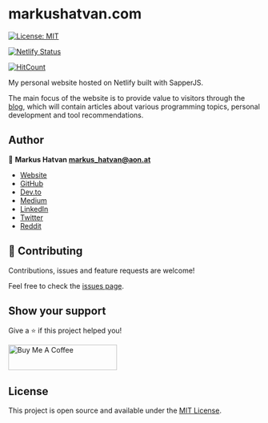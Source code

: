 # markushatvan.com

[![License: MIT](https://img.shields.io/badge/License-MIT-blue.svg)](https://opensource.org/licenses/MIT)

[![Netlify Status](https://api.netlify.com/api/v1/badges/eae4cbc6-27fb-4953-b6d4-e5b9959b8992/deploy-status)](https://app.netlify.com/sites/markushatvan/deploys)

[![HitCount](https://hits.dwyl.com/mhatvan/markushatvancom.svg)](https://hits.dwyl.com/mhatvan/markushatvancom)

My personal website hosted on Netlify built with SapperJS.

The main focus of the website is to provide value to visitors through the [blog](https://markushatvan.com/blog), which will contain articles about various programming topics, personal development and tool recommendations.

## Author

👤 **Markus Hatvan <markus_hatvan@aon.at>**

- [Website](https://markushatvan.com)
- [GitHub](https://github.com/mhatvan)
- [Dev.to](https://dev.to/mhatvan)
- [Medium](https://medium.com/@markushatvan)
- [LinkedIn](https://www.linkedin.com/in/markus-hatvan-b912b91aa/)
- [Twitter](https://twitter.com/HatvanMarkus)
- [Reddit](https://www.reddit.com/user/chimpcmder)

## 🤝 Contributing

Contributions, issues and feature requests are welcome!

Feel free to check the [issues page](https://github.com/mhatvan/markushatvan.com/issues).

## Show your support

Give a ⭐️ if this project helped you!

<!-- <a href="https://www.patreon.com/asdf">
  <img src="https://c5.patreon.com/external/logo/become_a_patron_button@2x.png" width="160">
</a> -->

<a href="https://www.buymeacoffee.com/mhatvan" target="_blank"><img src="https://cdn.buymeacoffee.com/buttons/default-orange.png" alt="Buy Me A Coffee" style="height: 51px !important;width: 217px !important;" ></a>

## License

This project is open source and available under the [MIT License](LICENSE).
